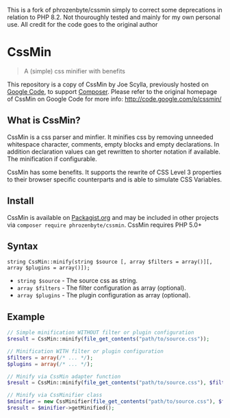 This is a fork of phrozenbyte/cssmin simply to correct some deprecations in relation to PHP 8.2. Not thouroughly tested and mainly for my own personal use.
All credit for the code goes to the original author

CssMin
======

> A (simple) css minifier with benefits

This repository is a copy of CssMin by Joe Scylla, previously hosted on [Google Code](https://code.google.com/p/cssmin/), to support [Composer](https://getcomposer.org/). Please refer to the original homepage of CssMin on Google Code for more info: http://code.google.com/p/cssmin/

What is CssMin?
---------------

CssMin is a css parser and minfier. It minifies css by removing unneeded whitespace character, comments, empty blocks and empty declarations. In addition declaration values can get rewritten to shorter notation if available. The minification if configurable.

CssMin has some benefits. It supports the rewrite of CSS Level 3 properties to their browser specific counterparts and is able to simulate CSS Variables.

Install
-------

CssMin is available on [Packagist.org](https://packagist.org/packages/phrozenbyte/cssmin) and may be included in other projects via `composer require phrozenbyte/cssmin`. CssMin requires PHP 5.0+

Syntax
------

```
string CssMin::minify(string $source [, array $filters = array()][, array $plugins = array()]);
```

* `string $source` - The source css as string.
* `array $filters` - The filter configuration as array (optional).
* `array $plugins` - The plugin configuration as array (optional).

Example
-------

```php
// Simple minification WITHOUT filter or plugin configuration
$result = CssMin::minify(file_get_contents("path/to/source.css"));

// Minification WITH filter or plugin configuration
$filters = array(/* ... */);
$plugins = array(/* ... */);

// Minify via CssMin adapter function
$result = CssMin::minify(file_get_contents("path/to/source.css"), $filters, $plugins);

// Minify via CssMinifier class
$minifier = new CssMinifier(file_get_contents("path/to/source.css"), $filters, $plugins);
$result = $minifier->getMinified();
```
